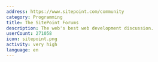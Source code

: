 ```yaml
---
address: https://www.sitepoint.com/community
category: Programming
title: The SitePoint Forums
description: The web's best web development discussion.
userCount: 271058
icon: sitepoint.png
activity: very high
language: en
---
```

